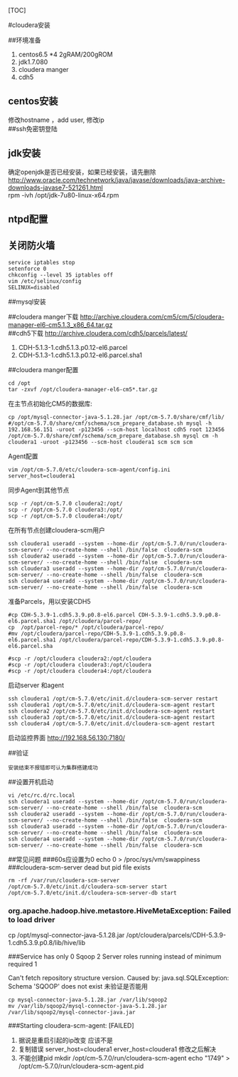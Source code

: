[TOC]

#cloudera安装

##环境准备
1. centos6.5 *4 2gRAM/200gROM  
2. jdk1.7.080   
3. cloudera manger  
4. cdh5  

## centos安装
修改hostname ，add user, 修改ip  
##ssh免密钥登陆
## jdk安装
确定openjdk是否已经安装，如果已经安装，请先删除
http://www.oracle.com/technetwork/java/javase/downloads/java-archive-downloads-javase7-521261.html  
rpm -ivh /opt/jdk-7u80-linux-x64.rpm 
## ntpd配置

## 关闭防火墙

	service iptables stop
	setenforce 0
	chkconfig --level 35 iptables off
	vim /etc/selinux/config
	SELINUX=disabled  
##mysql安装



##cloudera manger下载
http://archive.cloudera.com/cm5/cm/5/cloudera-manager-el6-cm5.1.3_x86_64.tar.gz  
##cdh5下载
http://archive.cloudera.com/cdh5/parcels/latest/   

1. CDH-5.1.3-1.cdh5.1.3.p0.12-el6.parcel  
2. CDH-5.1.3-1.cdh5.1.3.p0.12-el6.parcel.sha1 

##cloudera manger配置

	cd /opt
	tar -zxvf /opt/cloudera-manager-el6-cm5*.tar.gz

在主节点初始化CM5的数据库:

	cp /opt/mysql-connector-java-5.1.28.jar /opt/cm-5.7.0/share/cmf/lib/
	#/opt/cm-5.7.0/share/cmf/schema/scm_prepare_database.sh mysql -h 192.168.56.151 -uroot -p123456 --scm-host localhost cdh5 root 123456
	/opt/cm-5.7.0/share/cmf/schema/scm_prepare_database.sh mysql cm -h cloudera1 -uroot -p123456 --scm-host cloudera1 scm scm scm

Agent配置  

	vim /opt/cm-5.7.0/etc/cloudera-scm-agent/config.ini
	server_host=cloudera1

同步Agent到其他节点  

	scp -r /opt/cm-5.7.0 cloudera2:/opt/
	scp -r /opt/cm-5.7.0 cloudera3:/opt/
	scp -r /opt/cm-5.7.0 cloudera4:/opt/


在所有节点创建cloudera-scm用户  

	ssh cloudera1 useradd --system --home-dir /opt/cm-5.7.0/run/cloudera-scm-server/ --no-create-home --shell /bin/false  cloudera-scm
	ssh cloudera2 useradd --system --home-dir /opt/cm-5.7.0/run/cloudera-scm-server/ --no-create-home --shell /bin/false  cloudera-scm
	ssh cloudera3 useradd --system --home-dir /opt/cm-5.7.0/run/cloudera-scm-server/ --no-create-home --shell /bin/false  cloudera-scm
	ssh cloudera4 useradd --system --home-dir /opt/cm-5.7.0/run/cloudera-scm-server/ --no-create-home --shell /bin/false  cloudera-scm


准备Parcels，用以安装CDH5  

	#cp CDH-5.3.9-1.cdh5.3.9.p0.8-el6.parcel CDH-5.3.9-1.cdh5.3.9.p0.8-el6.parcel.sha1 /opt/cloudera/parcel-repo/
	cp  /opt/parcel-repo/* /opt/cloudera/parcel-repo/
	#mv /opt/cloudera/parcel-repo/CDH-5.3.9-1.cdh5.3.9.p0.8-el6.parcel.sha1 /opt/cloudera/parcel-repo/CDH-5.3.9-1.cdh5.3.9.p0.8-el6.parcel.sha

	#scp -r /opt/cloudera cloudera2:/opt/cloudera
	#scp -r /opt/cloudera cloudera3:/opt/cloudera
	#scp -r /opt/cloudera cloudera4:/opt/cloudera
启动server 和agent
	
	ssh cloudera1 /opt/cm-5.7.0/etc/init.d/cloudera-scm-server restart
	ssh cloudera1 /opt/cm-5.7.0/etc/init.d/cloudera-scm-agent restart
	ssh cloudera2 /opt/cm-5.7.0/etc/init.d/cloudera-scm-agent restart
	ssh cloudera3 /opt/cm-5.7.0/etc/init.d/cloudera-scm-agent restart
	ssh cloudera4 /opt/cm-5.7.0/etc/init.d/cloudera-scm-agent restart


启动监控界面 
http://192.168.56.130:7180/

##验证

	安装结束不报错即可认为集群搭建成功

##设置开机启动

	vi /etc/rc.d/rc.local
	ssh cloudera1 useradd --system --home-dir /opt/cm-5.7.0/run/cloudera-scm-server/ --no-create-home --shell /bin/false  cloudera-scm
	ssh cloudera2 useradd --system --home-dir /opt/cm-5.7.0/run/cloudera-scm-server/ --no-create-home --shell /bin/false  cloudera-scm
	ssh cloudera3 useradd --system --home-dir /opt/cm-5.7.0/run/cloudera-scm-server/ --no-create-home --shell /bin/false  cloudera-scm
	ssh cloudera4 useradd --system --home-dir /opt/cm-5.7.0/run/cloudera-scm-server/ --no-create-home --shell /bin/false  cloudera-scm

##常见问题
###60s应设置为0
echo 0 > /proc/sys/vm/swappiness
###cloudera-scm-server dead but pid file exists

	rm -rf /var/run/cloudera-scm-server 
	/opt/cm-5.7.0/etc/init.d/cloudera-scm-server start
	/opt/cm-5.7.0/etc/init.d/cloudera-scm-server-db start

### org.apache.hadoop.hive.metastore.HiveMetaException: Failed to load driver
cp /opt/mysql-connector-java-5.1.28.jar /opt/cloudera/parcels/CDH-5.3.9-1.cdh5.3.9.p0.8/lib/hive/lib

###Service has only 0 Sqoop 2 Server roles running instead of minimum required 1  
	
Can't fetch repository structure version.
Caused by: java.sql.SQLException: Schema 'SQOOP' does not exist
未验证是否能用

	cp mysql-connector-java-5.1.28.jar /var/lib/sqoop2 
	mv /var/lib/sqoop2/mysql-connector-java-5.1.28.jar /var/lib/sqoop2/mysql-connector-java.jar

###Starting cloudera-scm-agent: [FAILED]
1. 据说是重启引起的ip改变 应该不是
2. 复制错误 server_host=cloudera1 erver_host=cloudera1 修改之后解决
3. 不能创建pid 
mkdir /opt/cm-5.7.0/run/cloudera-scm-agent 
echo "1749" > /opt/cm-5.7.0/run/cloudera-scm-agent.pid 